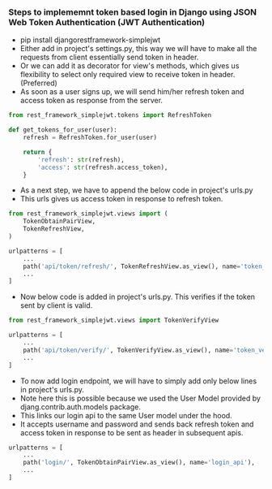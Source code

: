 ### Steps to implememnt token based login in Django using JSON Web Token Authentication (JWT Authentication)
- pip install djangorestframework-simplejwt
- Either add in project's settings.py, this way we will have to make all the requests from client essentially send token in header.
- Or we can add it as decorator for view's methods, which gives us flexibility to select only required view to receive token in header. (Preferred)
- As soon as a user signs up, we will send him/her refresh token and access token as response from the server.
```python
from rest_framework_simplejwt.tokens import RefreshToken

def get_tokens_for_user(user):
    refresh = RefreshToken.for_user(user)

    return {
        'refresh': str(refresh),
        'access': str(refresh.access_token),
    }
```
- As a next step, we have to append the below code in project's urls.py
- This urls gives us access token in response to refresh token.
```python
from rest_framework_simplejwt.views import (
    TokenObtainPairView,
    TokenRefreshView,
)

urlpatterns = [
    ...
    path('api/token/refresh/', TokenRefreshView.as_view(), name='token_refresh'),
    ...
]
```
- Now below code is added in project's urls.py. This verifies if the token sent by client is valid.
```python
from rest_framework_simplejwt.views import TokenVerifyView

urlpatterns = [
    ...
    path('api/token/verify/', TokenVerifyView.as_view(), name='token_verify'),
    ...
]
```
- To now add login endpoint, we will have to simply add only below lines in project's urls.py.
- Note here this is possible because we used the User Model provided by djang.contrib.auth.models package.
- This links our login api to the same User model under the hood.
- It accepts username and password and sends back refresh token and access token in response to be sent as header in subsequent apis.
```python
urlpatterns = [
    ...
    path('login/', TokenObtainPairView.as_view(), name='login_api'),
    ...
]
```
